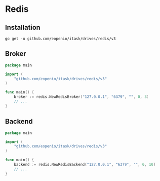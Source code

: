 # Redis 

## Installation

```shell
go get -u github.com/eopenio/itask/drives/redis/v3
```

## Broker

```go
package main

import (
    "github.com/eopenio/itask/drives/redis/v3"
)

func main() {
	broker := redis.NewRedisBroker("127.0.0.1", "6379", "", 0, 3)
	// ...
}
```


## Backend

```go
package main

import (
    "github.com/eopenio/itask/drives/redis/v3"
)

func main() {
	backend := redis.NewRedisBackend("127.0.0.1", "6379", "", 0, 10)
	// ...
}
```
